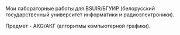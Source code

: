 Мои лабораторные работы для BSUIR/БГУИР (белорусский государственный университет информатики и радиоэлектроники).

Предмет - AKG/АКГ (алгоритмы компьютерной графики).
